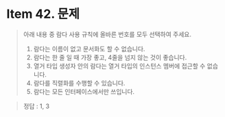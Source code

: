 # Item 42. 문제
> 아래 내용 중 람다 사용 규칙에 올바른 번호를 모두 선택하여 주세요.<br>
> 1. 람다는 이름이 없고 문서화도 할 수 없습니다.
> 2. 람다는 한 줄 일 때 가장 좋고, 4줄을 넘지 않는 것이 좋습니다. 
> 3. 열거 타입 생성자 안의 람다는 열거 타입의 인스턴스 멤버에 접근할 수 없습니다.
> 4. 람다를 직렬화를 수행할 수 있습니다.
> 5. 람다는 모든 인터페이스에서만 쓰입니다.

> 정답 : 1, 3